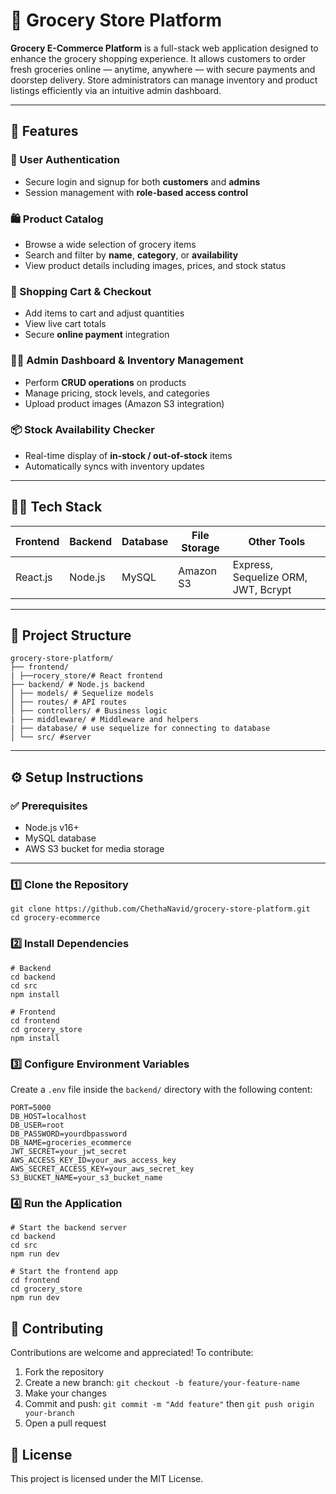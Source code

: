 # 🛒 Grocery Store Platform

**Grocery E-Commerce Platform** is a full-stack web application designed to enhance the grocery shopping experience. It allows customers to order fresh groceries online — anytime, anywhere — with secure payments and doorstep delivery. Store administrators can manage inventory and product listings efficiently via an intuitive admin dashboard.

---

## 🚀 Features

### 👤 User Authentication
- Secure login and signup for both **customers** and **admins**
- Session management with **role-based access control**

### 🛍️ Product Catalog
- Browse a wide selection of grocery items
- Search and filter by **name**, **category**, or **availability**
- View product details including images, prices, and stock status

### 🛒 Shopping Cart & Checkout
- Add items to cart and adjust quantities
- View live cart totals
- Secure **online payment** integration

### 🧑‍💼 Admin Dashboard & Inventory Management
- Perform **CRUD operations** on products
- Manage pricing, stock levels, and categories
- Upload product images (Amazon S3 integration)

### 📦 Stock Availability Checker
- Real-time display of **in-stock / out-of-stock** items
- Automatically syncs with inventory updates

---

## 🧑‍💻 Tech Stack

| Frontend   | Backend   | Database  | File Storage | Other Tools             |
|------------|-----------|-----------|--------------|--------------------------|
| React.js   | Node.js   | MySQL     | Amazon S3    | Express, Sequelize ORM, JWT, Bcrypt |

---

## 📁 Project Structure
```
grocery-store-platform/
├── frontend/ 
| ├──rocery_store/# React frontend
├── backend/ # Node.js backend
│ ├── models/ # Sequelize models
│ ├── routes/ # API routes
│ ├── controllers/ # Business logic
| ├── middleware/ # Middleware and helpers
| ├── database/ # use sequelize for connecting to database
│ └── src/ #server 
```

---

## ⚙️ Setup Instructions

### ✅ Prerequisites

- Node.js v16+
- MySQL database
- AWS S3 bucket for media storage

---

### 1️⃣ Clone the Repository

```
git clone https://github.com/ChethaNavid/grocery-store-platform.git
cd grocery-ecommerce

```
### 2️⃣ Install Dependencies
```
# Backend
cd backend
cd src
npm install

# Frontend
cd frontend
cd grocery_store
npm install
```

### 3️⃣ Configure Environment Variables

Create a `.env` file inside the `backend/` directory with the following content:

```
PORT=5000
DB_HOST=localhost
DB_USER=root
DB_PASSWORD=yourdbpassword
DB_NAME=groceries_ecommerce
JWT_SECRET=your_jwt_secret
AWS_ACCESS_KEY_ID=your_aws_access_key
AWS_SECRET_ACCESS_KEY=your_aws_secret_key
S3_BUCKET_NAME=your_s3_bucket_name
```
### 4️⃣ Run the Application
```
# Start the backend server
cd backend
cd src
npm run dev

# Start the frontend app
cd frontend
cd grocery_store
npm run dev
```
## 🙌 Contributing
Contributions are welcome and appreciated!
To contribute:
1. Fork the repository
2. Create a new branch: `git checkout -b feature/your-feature-name`
3. Make your changes
3. Commit and push: `git commit -m "Add feature"` then `git push origin your-branch`
4. Open a pull request
## 📄 License
This project is licensed under the MIT License.
